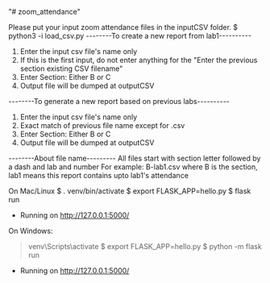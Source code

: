 "# zoom_attendance" 

Please put your input zoom attendance files in the inputCSV folder.
$ python3 -i load_csv.py
--------To create a new report from lab1----------
1.  Enter the input csv file's name only
2.  If this is the first input, do not enter anything for the "Enter the previous section existing CSV filename"
3.  Enter Section: Either B or C
4.  Output file will be dumped at outputCSV

--------To generate a new report based on previous labs----------
1.  Enter the input csv file's name only
2.  Exact match of previous file name except for .csv
3.  Enter Section: Either B or C
4.  Output file will be dumped at outputCSV

--------About file name---------
All files start with section letter followed by a dash and lab and number
For example: B-lab1.csv where B is the section, lab1 means this report contains upto lab1's attendance


On Mac/Linux
$ . venv/bin/activate
$ export FLASK_APP=hello.py
$ flask run
 * Running on http://127.0.0.1:5000/

On Windows:
> venv\Scripts\activate
$ export FLASK_APP=hello.py
$ python -m flask run
 * Running on http://127.0.0.1:5000/
